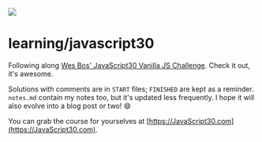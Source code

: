 ![](https://javascript30.com/images/JS3-social-share.png)

# learning/javascript30

Following along [Wes Bos' JavaScript30 Vanilla JS Challenge](https://github.com/wesbos/JavaScript30). Check it out, it's awesome.

Solutions with comments are in `START` files; `FINISHED` are kept as a reminder. `notes.md` contain my notes too, but it's updated less frequently. I hope it will also evolve into a blog post or two! :smile:

You can grab the course for yourselves at [https://JavaScript30.com](https://JavaScript30.com).